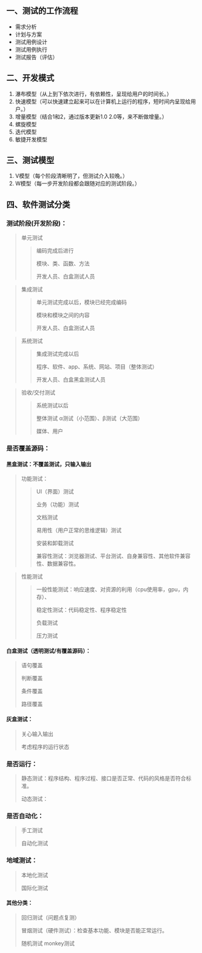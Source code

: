 ## 一、测试的工作流程



- 需求分析
- 计划与方案
- 测试用例设计
- 测试用例执行
- 测试报告（评估）

## 二、开发模式

1. 瀑布模型（从上到下依次进行，有依赖性，呈现给用户的时间长。）
2. 快速模型（可以快速建立起来可以在计算机上运行的程序，短时间内呈现给用户。）
3. 增量模型（结合1和2，通过版本更新1.0 2.0等，来不断做增量。）
4. 螺旋模型
5. 迭代模型
6. 敏捷开发模型

## 三、测试模型

1. V模型（每个阶段清晰明了，但测试介入较晚。）
2. W模型（每一步开发阶段都会跟随对应的测试阶段。）

## 四、软件测试分类

### 测试阶段(开发阶段)：

> 单元测试 
>
> > 编码完成后进行   
> >
> > 模块、类、函数、方法 
> >
> > 开发人员、白盒测试人员



> 集成测试  
>
> > 单元测试完成以后，模块已经完成编码   
> >
> > 模块和模块之间的内容
> >
> > 开发人员、白盒测试人员



> 系统测试
>
> >集成测试完成以后
> >
> >程序、软件、app、系统、网站、项目（整体测试）
> >
> >开发人员、白盒黑盒测试人员



> 验收/交付测试
>
> >系统测试以后
> >
> >整体测试  α测试（小范围）、β测试（大范围）
> >
> >媒体、用户



### 是否覆盖源码：

#### 黑盒测试：不覆盖测试，只输入输出

> 功能测试：
>
> >UI（界面）测试 
> >
> >业务（功能）测试
> >
> >文档测试
> >
> >易用性（用户正常的思维逻辑）测试
> >
> >安装和卸载测试
> >
> >兼容性测试：浏览器测试、平台测试、自身兼容性、其他软件兼容性、数据兼容性。



> 性能测试
>
> >一般性能测试：响应速度、对资源的利用（cpu使用率，gpu，内存）、
> >
> >稳定性测试：代码稳定性、程序稳定性
> >
> >负载测试
> >
> >压力测试

#### 白盒测试（透明测试/有覆盖源码）：

> 语句覆盖
>
> 判断覆盖
>
> 条件覆盖
>
> 路径覆盖

#### 灰盒测试：

>关心输入输出
>
>考虑程序的运行状态

### 是否运行：

>静态测试：程序结构、程序过程、接口是否正常、代码的风格是否符合标准。
>
>动态测试：

### 是否自动化：

>手工测试
>
>自动化测试

### 地域测试：

>本地化测试
>
>国际化测试

#### 其他分类：

>回归测试（问题点复测）
>
>冒烟测试（硬件测试）：检查基本功能、模块是否能正常运行。
>
>随机测试  monkey测试



